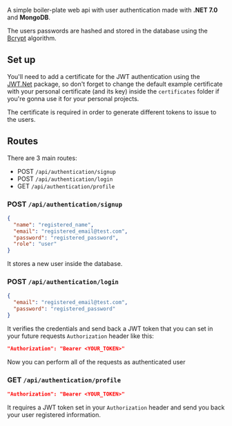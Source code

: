 A simple boiler-plate web api with user authentication made with **.NET 7.0** and **MongoDB**.

The users passwords are hashed and stored in the database using the [Bcrypt](https://it.wikipedia.org/wiki/Bcrypt) algorithm.

## Set up

You'll need to add a certificate for the JWT authentication using the [JWT.Net](https://github.com/jwt-dotnet/jwt) package, so don't forget to change the default example certificate with your personal certificate (and its key) inside the `certificates` folder if you're gonna use it for your personal projects.

The certificate is required in order to generate different tokens to issue to the users.

## Routes

There are 3 main routes:

- POST `/api/authentication/signup`
- POST `/api/authentication/login`
- GET `/api/authentication/profile`

### POST `/api/authentication/signup`

```json
{
  "name": "registered_name",
  "email": "registered_email@test.com",
  "password": "registered_password",
  "role": "user"
}
```

It stores a new user inside the database.

### POST `/api/authentication/login`

```json
{
  "email": "registered_email@test.com",
  "password": "registered_password"
}
```

It verifies the credentials and send back a JWT token that you can set in your future requests `Authorization` header like this:

```json
"Authorization": "Bearer <YOUR_TOKEN>"
```

Now you can perform all of the requests as authenticated user

### GET `/api/authentication/profile`

```json
"Authorization": "Bearer <YOUR_TOKEN>"
```

It requires a JWT token set in your `Authorization` header and send you back your user registered information.
